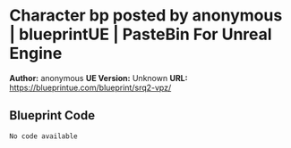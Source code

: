 # Character bp posted by anonymous | blueprintUE | PasteBin For Unreal Engine

**Author:** anonymous
**UE Version:** Unknown
**URL:** https://blueprintue.com/blueprint/srq2-vpz/

## Blueprint Code
```ue4
No code available
```
